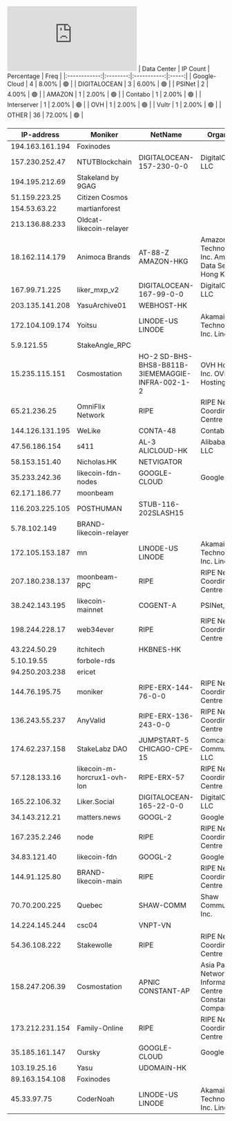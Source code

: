 ![Diagramm](https://github.com/obajay/StateSync-snapshots/blob/main/Projects/Likecoin/1/README.md)
| Data Center | IP Count | Percentage | Freq |
|:------------:|:--------:|:-----------:|:-----:|
| Google-Cloud | 4 | 8.00% | 🟢 |
| DIGITALOCEAN | 3 | 6.00% | 🟢 |
| PSINet | 2 | 4.00% | 🟢 |
| AMAZON | 1 | 2.00% | 🟢 |
| Contabo | 1 | 2.00% | 🟢 |
| Interserver | 1 | 2.00% | 🟢 |
| OVH | 1 | 2.00% | 🟢 |
| Vultr | 1 | 2.00% | 🟢 |
| OTHER | 36 | 72.00% | 🟢 |

<!-- START_TABLE -->
| IP-address | Moniker | NetName | Organization |
|-------------|-------------|-------------|-------------|
| 194.163.161.194 | Foxinodes |  |  |
| 157.230.252.47 | NTUTBlockchain | DIGITALOCEAN-157-230-0-0 | DigitalOcean, LLC |
| 194.195.212.69 | Stakeland by 9GAG |  |  |
| 51.159.223.25 | Citizen Cosmos |  |  |
| 154.53.63.22 | martianforest |  |  |
| 213.136.88.233 | Oldcat-likecoin-relayer |  |  |
| 18.162.114.179 | Animoca Brands | AT-88-Z AMAZON-HKG | Amazon Technologies Inc. Amazon Data Services Hong Kong |
| 167.99.71.225 | liker_mxp_v2 | DIGITALOCEAN-167-99-0-0 | DigitalOcean, LLC |
| 203.135.141.208 | YasuArchive01 | WEBHOST-HK |  |
| 172.104.109.174 | Yoitsu | LINODE-US LINODE | Akamai Technologies, Inc. Linode |
| 5.9.121.55 | StakeAngle_RPC |  |  |
| 15.235.115.151 | Cosmostation | HO-2 SD-BHS-BHS8-B811B-3IEMEMAGGIE-INFRA-002-1-2 | OVH Hosting, Inc. OVH Hosting, Inc. |
| 65.21.236.25 | OmniFlix Network | RIPE | RIPE Network Coordination Centre |
| 144.126.131.195 | WeLike | CONTA-48 | Contabo Inc. |
| 47.56.186.154 | s411 | AL-3 ALICLOUD-HK | Alibaba Cloud LLC |
| 58.153.151.40 | Nicholas.HK | NETVIGATOR |  |
| 35.233.242.36 | likecoin-fdn-nodes | GOOGLE-CLOUD | Google LLC |
| 62.171.186.77 | moonbeam |  |  |
| 116.203.225.105 | POSTHUMAN | STUB-116-202SLASH15 |  |
| 5.78.102.149 | BRAND-likecoin-relayer |  |  |
| 172.105.153.187 | mn | LINODE-US LINODE | Akamai Technologies, Inc. Linode |
| 207.180.238.137 | moonbeam-RPC | RIPE | RIPE Network Coordination Centre |
| 38.242.143.195 | likecoin-mainnet | COGENT-A | PSINet, Inc. |
| 198.244.228.17 | web34ever | RIPE | RIPE Network Coordination Centre |
| 43.224.50.29 | itchitech | HKBNES-HK |  |
| 5.10.19.55 | forbole-rds |  |  |
| 94.250.203.238 | ericet |  |  |
| 144.76.195.75 | moniker | RIPE-ERX-144-76-0-0 | RIPE Network Coordination Centre |
| 136.243.55.237 | AnyValid | RIPE-ERX-136-243-0-0 | RIPE Network Coordination Centre |
| 174.62.237.158 | StakeLabz DAO | JUMPSTART-5 CHICAGO-CPE-15 | Comcast Cable Communications, LLC |
| 57.128.133.16 | likecoin-m-horcrux1-ovh-lon | RIPE-ERX-57 | RIPE Network Coordination Centre |
| 165.22.106.32 | Liker.Social | DIGITALOCEAN-165-22-0-0 | DigitalOcean, LLC |
| 34.143.212.21 | matters.news | GOOGL-2 | Google LLC |
| 167.235.2.246 | node | RIPE | RIPE Network Coordination Centre |
| 34.83.121.40 | likecoin-fdn | GOOGL-2 | Google LLC |
| 144.91.125.80 | BRAND-likecoin-main | RIPE | RIPE Network Coordination Centre |
| 70.70.200.225 | Quebec | SHAW-COMM | Shaw Communications Inc. |
| 14.224.145.244 | csc04 | VNPT-VN |  |
| 54.36.108.222 | Stakewolle | RIPE | RIPE Network Coordination Centre |
| 158.247.206.39 | Cosmostation | APNIC CONSTANT-AP | Asia Pacific Network Information Centre The Constant Company, LLC |
| 173.212.231.154 | Family-Online | RIPE | RIPE Network Coordination Centre |
| 35.185.161.147 | Oursky | GOOGLE-CLOUD | Google LLC |
| 103.19.25.16 | Yasu | UDOMAIN-HK |  |
| 89.163.154.108 | Foxinodes |  |  |
| 45.33.97.75 | CoderNoah | LINODE-US LINODE | Akamai Technologies, Inc. Linode |

<!-- END_TABLE -->